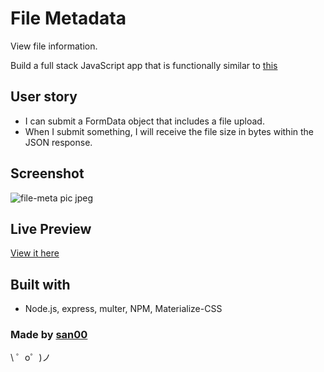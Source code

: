 File Metadata
=========================
View file information.

Build a full stack JavaScript app that is functionally similar to [this](https://aryanj-file-size.herokuapp.com/)


User story
------------
- I can submit a FormData object that includes a file upload.
- When I submit something, I will receive the file size in bytes within the JSON response.

Screenshot
--------------
![file-meta pic jpeg](https://user-images.githubusercontent.com/14879253/35585877-0acee8f8-05f1-11e8-804f-2a2528213015.jpg)


Live Preview
------------
[View it here](https://file--metadata.glitch.me/)


Built with
------
-  Node.js, express, multer, NPM, Materialize-CSS


### Made by [san00](https://github.com/san00)


\ ゜o゜)ノ
